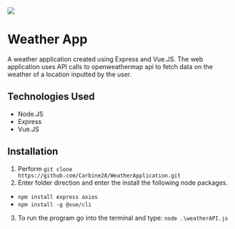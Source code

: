 ![](https://github.com/Carbine28/InternetAppAssign01/blob/main/weatherGif.gif)
# Weather App
A weather application created using Express and Vue.JS. The web application uses API calls to openweathermap api to fetch data on the weather of a location inputted by the user.

## Technologies Used
- Node.JS
- Express
- Vue.JS

## Installation
1. Perform `git clone https://github.com/Carbine28/WeatherApplication.git`
2. Enter folder direction and enter the install the following node packages.
- `npm install express axios`
- `npm install -g @vue/cli`
3. To run the program go into the terminal and type: `node .\weatherAPI.js`
